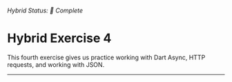 ###### Hybrid Status: 🚧 Complete

# Hybrid Exercise 4

This fourth exercise gives us practice working with Dart Async, HTTP requests, and working with JSON.

---

